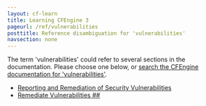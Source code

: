 ```yaml
---
layout: cf-learn
title: Learning CFEngine 3
pageurl: /ref/vulnerabilities
posttitle: Reference disambiguation for 'vulnerabilities'
navsection: none
---
```


The term 'vulnerabilities' could refer to several sections in the documentation. Please choose one below, or
[search the CFEngine documentation for 'vulnerabilities'](http://docs.cfengine.com/latest/search.html?q=vulnerabilities).

- [Reporting and Remediation of Security Vulnerabilities](http://docs.cfengine.com/latest/examples-tutorials-report_inventory_remediate_sec_vulnerabilities.html#reporting-and-remediation-of-security-vulnerabilities)
- [Remediate Vulnerabilities \#\#](http://docs.cfengine.com/latest/examples-tutorials-report_inventory_remediate_sec_vulnerabilities.html#remediate-vulnerabilities-##)
